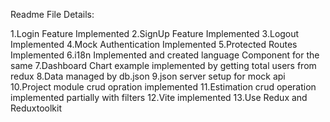 Readme File Details:

1.Login Feature Implemented
2.SignUp Feature Implemented
3.Logout Implemented
4.Mock Authentication Implemented
5.Protected Routes Implemented
6.i18n Implemented and created language Component for the same
7.Dashboard Chart example implemented by getting total users from redux
8.Data managed by db.json
9.json server setup for mock api
10.Project module crud opration implemented
11.Estimation crud operation implemented partially with filters
12.Vite implemented
13.Use Redux and Reduxtoolkit 